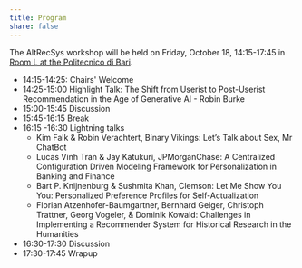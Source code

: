 ```yaml
---
title: Program
share: false
---
```


The AltRecSys workshop will be held on Friday, October 18, 14:15-17:45 in [Room L at the Politecnico di Bari](https://recsys.acm.org/recsys24/location/#campus).

* 14:15-14:25: Chairs' Welcome
* 14:25-15:00 Highlight Talk:  The Shift from Userist to Post-Userist Recommendation in the Age of Generative AI - Robin Burke
* 15:00-15:45 Discussion
* 15:45-16:15 Break
* 16:15 -16:30 Lightning talks
   * Kim Falk & Robin Verachtert, Binary Vikings: Let’s Talk about Sex, Mr ChatBot
   * Lucas Vinh Tran & Jay Katukuri, JPMorganChase: A Centralized Configuration Driven Modeling Framework for Personalization in Banking and Finance
   * Bart P. Knijnenburg & Sushmita Khan, Clemson: Let Me Show You You: Personalized Preference Profiles for Self-Actualization
   * Florian Atzenhofer-Baumgartner, Bernhard Geiger, Christoph Trattner, Georg Vogeler, & Dominik Kowald: Challenges in Implementing a Recommender System for Historical Research in the Humanities
* 16:30-17:30 Discussion
* 17:30-17:45 Wrapup 
